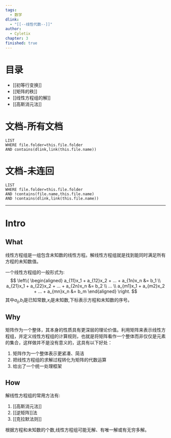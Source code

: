 ```yaml
---
tags:
  - 数学
dlink:
  - "[[--线性代数--]]"
author:
  - Cyletix
chapter: 3
finished: true
---
```

# 目录
- [[初等行变换]]
- [[矩阵的秩]]
- [[线性方程组的解]]
- [[高斯消元法]]

# 文档-所有文档
```dataview
LIST
WHERE file.folder=this.file.folder
AND contains(dlink,link(this.file.name))
```
# 文档-未连回
```dataview
LIST
WHERE file.folder=this.file.folder
AND !contains(file.name,this.file.name)
AND !contains(dlink,link(this.file.name))
```

---
# Intro
## What
线性方程组是一组包含未知数的线性方程。解线性方程组就是找到能同时满足所有方程的未知数值。

一个线性方程组的一般形式为:
$$
\left\{
\begin{aligned}
a_{11}x_1 + a_{12}x_2 + ... + a_{1n}x_n &= b_1 \\
a_{21}x_1 + a_{22}x_2 + ... + a_{2n}x_n &= b_2 \\
... \\
a_{m1}x_1 + a_{m2}x_2 + ... + a_{mn}x_n &= b_m
\end{aligned}
\right.
$$
其中$a_{ij}$,$b_i$是已知常数,$x_i$是未知数,下标表示方程和未知数的序号。

## Why
矩阵作为一个整体，其本身的性质具有更深层的理论价值。利用矩阵来表示线性方程组，并定义线性方程组的计算规则，也就是将矩阵看作一个整体而非仅仅是元素的集合，这样做并不是没有意义的，这具有以下好处：
1. 矩阵作为一个整体表示更紧凑、简洁
2. 把线性方程组的求解过程转化为矩阵的代数运算
3. 给出了一个统一处理框架

## How
解线性方程组的常用方法有:
1. [[高斯消元法]]
2. [[逆矩阵]]法
3. [[克拉默法则]]

根据方程和未知数的个数,线性方程组可能无解、有唯一解或有无穷多解。
